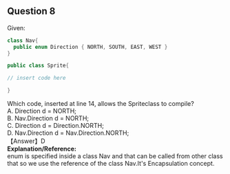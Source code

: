 ## Question 8
Given:
```java
class Nav{
  public enum Direction { NORTH, SOUTH, EAST, WEST }
}

public class Sprite{

// insert code here

}
```
Which code, inserted at line 14, allows the Spriteclass to compile?  
A. Direction d = NORTH;  
B. Nav.Direction d = NORTH;  
C. Direction d = Direction.NORTH;  
D. Nav.Direction d = Nav.Direction.NORTH;  
【Answer】D   
**Explanation/Reference:**  
enum is specified inside a class Nav and that can be called from other class that so we use the reference of the class
Nav.It's Encapsulation concept.  

